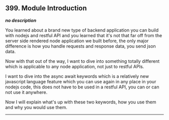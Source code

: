 ## 399. Module Introduction

<strong><em>no description</em></strong>

You learned about a brand new type of backend application you can build with
nodejs and restful API and you learned that it's not that far off from the
server side rendered node application we built before, the only major difference
is how you handle requests and response data, you send json data. 

Now with that out of the way, I want to dive into something totally different
which is applicable to any node application, not just to restful APIs. 

I want to dive into the async await keywords which is a relatively new
javascript language feature which you can use again in any place in your nodejs
code, this does not have to be used in a restful API, you can or can not use it
anywhere. 

Now I will explain what's up with these two keywords, how you use them and why
you would use them. 

---